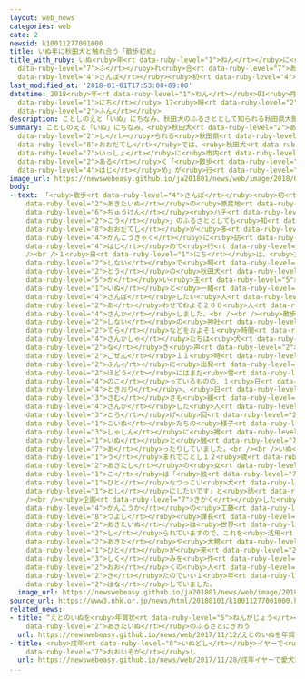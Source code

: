 ```yaml
---
layout: web_news
categories: web
cate: 2
newsid: k10011277001000
title: いぬ年に秋田犬と触れ合う「散歩初め」
title_with_ruby: いぬ<ruby>年<rt data-ruby-level="1">ねん</rt></ruby>に<ruby>秋田犬<rt data-ruby-level="2">あきたいぬ</rt></ruby>と<ruby>触<rt
  data-ruby-level="7">ふ</rt></ruby>れ<ruby>合<rt data-ruby-level="7">あ</rt></ruby>う「<ruby>散歩<rt
  data-ruby-level="4">さんぽ</rt></ruby><ruby>初<rt data-ruby-level="4">はじ</rt></ruby>め」
last_modified_at: '2018-01-01T17:53:00+09:00'
datetime: 2018<ruby>年<rt data-ruby-level="1">ねん</rt></ruby>01<ruby>月<rt data-ruby-level="1">がつ</rt></ruby>01<ruby>日<rt
  data-ruby-level="1">にち</rt></ruby> 17<ruby>時<rt data-ruby-level="2">じ</rt></ruby>53<ruby>分<rt
  data-ruby-level="2">ふん</rt></ruby>
description: ことしのえと「いぬ」にちなみ、秋田犬のふるさととして知られる秋田県大館市では、秋田犬と一緒に市内を歩く「散歩初め」が行われました。
summary: ことしのえと「いぬ」にちなみ、<ruby>秋田犬<rt data-ruby-level="2">あきたいぬ</rt></ruby>のふるさととして<ruby>知<rt
  data-ruby-level="2">し</rt></ruby>られる<ruby>秋田県<rt data-ruby-level="3">あきたけん</rt></ruby><ruby>大館市<rt
  data-ruby-level="8">おおだてし</rt></ruby>では、<ruby>秋田犬<rt data-ruby-level="2">あきたいぬ</rt></ruby>と<ruby>一緒<rt
  data-ruby-level="7">いっしょ</rt></ruby>に<ruby>市内<rt data-ruby-level="2">しない</rt></ruby>を<ruby>歩<rt
  data-ruby-level="2">ある</rt></ruby>く「<ruby>散歩<rt data-ruby-level="4">さんぽ</rt></ruby><ruby>初<rt
  data-ruby-level="4">はじ</rt></ruby>め」が<ruby>行<rt data-ruby-level="2">おこな</rt></ruby>われました。
image_url: https://newswebeasy.github.io/ja201801/news/web/image/2018/01/01/K10011277001_1801011801_1801011801_01_02.jpg
body:
- text: 「<ruby>散歩<rt data-ruby-level="4">さんぽ</rt></ruby><ruby>初<rt data-ruby-level="4">はじ</rt></ruby>め」は<ruby>秋田犬<rt
    data-ruby-level="2">あきたいぬ</rt></ruby>の<ruby>原産地<rt data-ruby-level="4">げんさんち</rt></ruby>で「<ruby>忠犬<rt
    data-ruby-level="6">ちゅうけん</rt></ruby><ruby>ハチ<rt data-ruby-level="2">はち</rt></ruby><ruby>公<rt
    data-ruby-level="2">こう</rt></ruby>」のふるさととしても<ruby>知<rt data-ruby-level="2">し</rt></ruby>られる<ruby>大館市<rt
    data-ruby-level="8">おおだてし</rt></ruby>が<ruby>多<rt data-ruby-level="2">おお</rt></ruby>くの<ruby>観光客<rt
    data-ruby-level="4">かんこうきゃく</rt></ruby>に<ruby>訪<rt data-ruby-level="7">おとず</rt></ruby>れてもらおうと<ruby>初<rt
    data-ruby-level="4">はじ</rt></ruby>めて<ruby>行<rt data-ruby-level="2">い</rt></ruby>ったものです。<br
    /><br />１<ruby>日<rt data-ruby-level="1">にち</rt></ruby>は、<ruby>主<rt data-ruby-level="3">おも</rt></ruby>に<ruby>市内<rt
    data-ruby-level="2">しない</rt></ruby>で<ruby>飼<rt data-ruby-level="5">か</rt></ruby>われている１９<ruby>頭<rt
    data-ruby-level="2">とう</rt></ruby>の<ruby>秋田犬<rt data-ruby-level="2">あきたいぬ</rt></ruby>とその<ruby>飼<rt
    data-ruby-level="5">か</rt></ruby>い<ruby>主<rt data-ruby-level="5">ぬし</rt></ruby>、それに<ruby>犬<rt
    data-ruby-level="1">いぬ</rt></ruby>と<ruby>一緒<rt data-ruby-level="7">いっしょ</rt></ruby>に<ruby>散歩<rt
    data-ruby-level="4">さんぽ</rt></ruby>したい<ruby>人<rt data-ruby-level="1">ひと</rt></ruby>など<ruby>合<rt
    data-ruby-level="2">あ</rt></ruby>わせておよそ２００<ruby>人<rt data-ruby-level="1">にん</rt></ruby>が<ruby>参加<rt
    data-ruby-level="4">さんか</rt></ruby>しました。<br /><br /><ruby>散歩<rt data-ruby-level="4">さんぽ</rt></ruby>は、<ruby>市内<rt
    data-ruby-level="2">しない</rt></ruby>の<ruby>神社<rt data-ruby-level="3">じんじゃ</rt></ruby>や<ruby>寺<rt
    data-ruby-level="2">てら</rt></ruby>などをおよそ１<ruby>時間<rt data-ruby-level="2">じかん</rt></ruby>かけてめぐるコースで、<ruby>参加者<rt
    data-ruby-level="4">さんかしゃ</rt></ruby>たちは<ruby>犬<rt data-ruby-level="1">いぬ</rt></ruby>の<ruby>鳴<rt
    data-ruby-level="2">な</rt></ruby>き<ruby>声<rt data-ruby-level="2">ごえ</rt></ruby>の「ワン」にちなんで<ruby>午前<rt
    data-ruby-level="2">ごぜん</rt></ruby>１１<ruby>時<rt data-ruby-level="2">じ</rt></ruby>１１<ruby>分<rt
    data-ruby-level="2">ふん</rt></ruby>に<ruby>出発<rt data-ruby-level="3">しゅっぱつ</rt></ruby>しました。<ruby>歩道<rt
    data-ruby-level="2">ほどう</rt></ruby>にはまだ<ruby>雪<rt data-ruby-level="2">ゆき</rt></ruby>が<ruby>残<rt
    data-ruby-level="4">のこ</rt></ruby>っているものの、１<ruby>日<rt data-ruby-level="1">にち</rt></ruby>は、<ruby>時折<rt
    data-ruby-level="4">ときおり</rt></ruby>、<ruby>日<rt data-ruby-level="1">ひ</rt></ruby>がさして<ruby>寒<rt
    data-ruby-level="3">さむ</rt></ruby>さも<ruby>緩<rt data-ruby-level="7">ゆる</rt></ruby>み、<ruby>参加<rt
    data-ruby-level="4">さんか</rt></ruby>した<ruby>人<rt data-ruby-level="1">ひと</rt></ruby>たちは、<ruby>転<rt
    data-ruby-level="3">ころ</rt></ruby>げ<ruby>回<rt data-ruby-level="2">まわ</rt></ruby>る<ruby>子犬<rt
    data-ruby-level="1">こいぬ</rt></ruby>たちの<ruby>様子<rt data-ruby-level="3">ようす</rt></ruby>を<ruby>写真<rt
    data-ruby-level="3">しゃしん</rt></ruby>に<ruby>撮<rt data-ruby-level="7">と</rt></ruby>ったり、<ruby>犬<rt
    data-ruby-level="1">いぬ</rt></ruby>と<ruby>触<rt data-ruby-level="7">ふ</rt></ruby>れ<ruby>合<rt
    data-ruby-level="7">あ</rt></ruby>ったりしていました。<br /><br />いぬ<ruby>年<rt data-ruby-level="1">ねん</rt></ruby><ruby>生<rt
    data-ruby-level="1">う</rt></ruby>まれでことし１２<ruby>歳<rt data-ruby-level="7">さい</rt></ruby>になるという<ruby>秋田市<rt
    data-ruby-level="2">あきたし</rt></ruby>の<ruby>女<rt data-ruby-level="1">おんな</rt></ruby>の<ruby>子<rt
    data-ruby-level="1">こ</rt></ruby>は「<ruby>触<rt data-ruby-level="7">さわ</rt></ruby>るとふわふわしていて、<ruby>人<rt
    data-ruby-level="1">ひと</rt></ruby>なつっこい<ruby>犬<rt data-ruby-level="1">いぬ</rt></ruby>もいました。ことしはいい<ruby>年<rt
    data-ruby-level="1">とし</rt></ruby>にしたいです」と<ruby>話<rt data-ruby-level="2">はな</rt></ruby>していました。<br
    /><br /><ruby>企画<rt data-ruby-level="7">きかく</rt></ruby>した<ruby>大館市<rt data-ruby-level="8">おおだてし</rt></ruby><ruby>観光課<rt
    data-ruby-level="4">かんこうか</rt></ruby>の<ruby>工藤<rt data-ruby-level="7">くどう</rt></ruby><ruby>剛<rt
    data-ruby-level="8">つよし</rt></ruby><ruby>課長<rt data-ruby-level="4">かちょう</rt></ruby>は「<ruby>秋田犬<rt
    data-ruby-level="2">あきたいぬ</rt></ruby>は<ruby>世界<rt data-ruby-level="3">せかい</rt></ruby>でもよく<ruby>知<rt
    data-ruby-level="2">し</rt></ruby>られていますので、これを<ruby>活用<rt data-ruby-level="2">かつよう</rt></ruby>して、<ruby>秋田<rt
    data-ruby-level="2">あきた</rt></ruby>や<ruby>大館<rt data-ruby-level="8">おおだて</rt></ruby>に<ruby>人<rt
    data-ruby-level="1">ひと</rt></ruby>が<ruby>来<rt data-ruby-level="2">く</rt></ruby>るような<ruby>仕組<rt
    data-ruby-level="3">しく</rt></ruby>みを<ruby>作<rt data-ruby-level="2">つく</rt></ruby>っていきたい。きょうは<ruby>多<rt
    data-ruby-level="2">おお</rt></ruby>くの<ruby>人<rt data-ruby-level="1">ひと</rt></ruby>が<ruby>来<rt
    data-ruby-level="2">き</rt></ruby>たのでいい１<ruby>年<rt data-ruby-level="1">ねん</rt></ruby>になりそうです」と<ruby>話<rt
    data-ruby-level="2">はな</rt></ruby>していました。
  image_url: https://newswebeasy.github.io/ja201801/news/web/image/2018/01/01/K10011277001_1801011801_1801011801_01_03.jpg
source_url: https://www3.nhk.or.jp/news/html/20180101/k10011277001000.html
related_news:
- title: “えとのいぬを<ruby>年賀状<rt data-ruby-level="5">ねんがじょう</rt></ruby>に”  <ruby>秋田犬<rt
    data-ruby-level="2">あきたいぬ</rt></ruby>のふるさとにぎわう
  url: https://newswebeasy.github.io/news/web/2017/11/12/えとのいぬを年賀状に-秋田犬のふるさとにぎわう
- title: <ruby>戌年<rt data-ruby-level="8">いぬどし</rt></ruby>イヤーで<ruby>愛犬家<rt data-ruby-level="4">あいけんか</rt></ruby>も<ruby>大忙<rt
    data-ruby-level="7">おおいそが</rt></ruby>し
  url: https://newswebeasy.github.io/news/web/2017/11/28/戌年イヤーで愛犬家も大忙し
...
```

